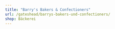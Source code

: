 ```yaml
---
title: "Barry's Bakers & Confectioners"
url: /gateshead/barrys-bakers-und-confectioners/
shop: Bäckerei
---
```

